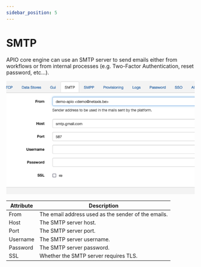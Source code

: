 ```yaml
---
sidebar_position: 5
---
```


# SMTP

APIO core engine can use an SMTP server to send emails either from workflows or from internal processes (e.g. Two-Factor Authentication, reset password, etc...).

![SMTP](img/smtp-config.png)

| Attribute | Description |
| --------- | ----------- |
| From | The email address used as the sender of the emails. |
| Host | The SMTP server host. |
| Port | The SMTP server port. |
| Username | The SMTP server username. |
| Password | The SMTP server password. |
| SSL | Whether the SMTP server requires TLS. |
